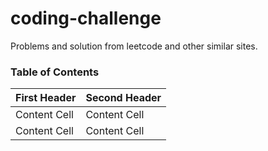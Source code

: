 # coding-challenge

Problems and solution from leetcode and other similar sites.

### Table of Contents

| First Header | Second Header |
| ------------ | ------------- |
| Content Cell | Content Cell  |
| Content Cell | Content Cell  |
